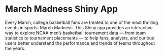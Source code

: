 # March Madness Shiny App
Every March, college basketball fans are treated to one of the most thrilling events in sports: March Madness. This Shiny app provides an interactive way to explore NCAA men’s basketball tournament data — from team statistics to tournament placements — to help fans, analysts, and curious users better understand the performance and trends of teams throughout the years.
